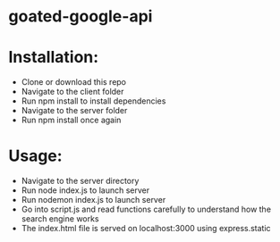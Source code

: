 # goated-google-api

# Installation:
* Clone or download this repo
* Navigate to the client folder
* Run npm install to install dependencies
* Navigate to the server folder
* Run npm install once again
# Usage:
* Navigate to the server directory
* Run node index.js to launch server
* Run nodemon index.js to launch server
* Go into script.js and read functions carefully to understand how the search engine works
* The index.html file is served on localhost:3000 using express.static
